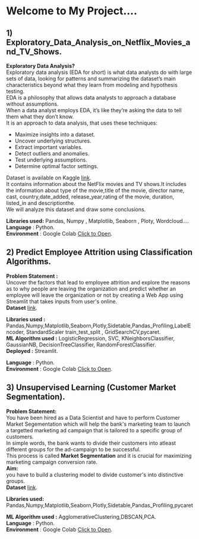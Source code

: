 # **Welcome to My Project....**
## **1)  Exploratory_Data_Analysis_on_Netflix_Movies_and_TV_Shows.**

****Exploratory Data Analysis?****  
Exploratory data analysis (EDA for short) is what data analysts do with large sets of data, looking for patterns and summarizing the dataset’s main characteristics beyond what they learn from modeling and hypothesis testing.  
EDA is a philosophy that allows data analysts to approach a database without assumptions.  
When a data analyst employs EDA, it’s like they’re asking the data to tell them what they don’t know.  
It is an approach to data analysis, that uses these techniques:
   - Maximize insights into a dataset.  
   - Uncover underlying structures.  
   - Extract important variables.  
   - Detect outliers and anomalies.  
   - Test underlying assumptions.  
   - Determine optimal factor settings.  


Dataset is available on Kaggle [link](https://www.kaggle.com/shivamb/netflix-shows).  
It contains information about the NetFlix movies and TV shows.It includes the information about type of the movie,title	of the movie, director name,	cast,	country,date_added,	release_year,rating of the movie, duration,	listed_in and descriptionthe.  
We will analyze this dataset and draw some conclusions.

****Libraries used:**** Pandas, Numpy , Matplotlib, Seaborn , Ploty, Wordcloud....  
****Language**** : Python.    
****Environment**** : Google Colab [Click to Open](https://github.com/PankajBarai/Projects/tree/main/EDA%20On%20Netflix%20%26%20TV%20shows).  
   
  
## **2)  Predict Employee Attrition using Classification Algorithms.**  
**Problem Statement :**  
Uncover the factors that lead to employee attrition and explore the reasons as to why people are leaving the organization and predict whether an employee will leave the organization or not by creating a Web App using Streamlit that takes inputs from user's online.  
****Dataset**** [link](https://www.dropbox.com/s/d18ektpwkx91khj/employee_data.csv).  

****Libraries used :****  
Pandas,Numpy,Matplotlib,Seaborn,Plotly,Sidetable,Pandas_Profiling,LabelEncoder, StandardScaler
train_test_split , GridSearchCV,pycaret.    
****ML Algorithm used :**** LogisticRegression, SVC, KNeighborsClassifier, GaussianNB, DecisionTreeClassifier, RandomForestClassifier.  
****Deployed :**** Streamlit.

****Language**** : Python.  
****Environment**** : Google Colab [Click to Open](https://github.com/PankajBarai/Projects/tree/main/Predict%20Employee%20Attrition%20using%20Classification%20Algorithms).  

## **3)  Unsupervised Learning (Customer Market Segmentation).**  
**Problem Statement:**  
You have been hired as a Data Scientist and have to perform Customer Market Segementation which will help the bank's marketing team to launch a targetted marketing ad campaign that is tailored to a specific group of customers.  
In simple words, the bank wants to divide their customers into atleast different groups for the ad-campaign to be successful.  
This process is called **Market Segmentation** and it is crucial for maximizing marketing campaign conversion rate.  
****Aim:****  
you have to build a clustering model to divide customer's into  distinctive groups.  
****Dataset**** [link](https://www.dropbox.com/s/6v54wro81mlyp4x/marketing_data.csv).  


****Libraries used:****  
Pandas,Numpy,Matplotlib,Seaborn,Plotly,Sidetable,Pandas_Profiling,pycaret

****ML Algorithm used :**** AgglomerativeClustering,DBSCAN,PCA.  
****Language**** : Python.    
****Environment**** : Google Colab [Click to Open](https://github.com/PankajBarai/Projects/tree/main/Unsupervised%20Learning%20(Customer%20Market%20Segmentation)).  

   
